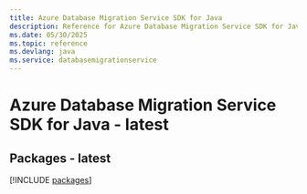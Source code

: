 ```yaml
---
title: Azure Database Migration Service SDK for Java
description: Reference for Azure Database Migration Service SDK for Java
ms.date: 05/30/2025
ms.topic: reference
ms.devlang: java
ms.service: databasemigrationservice
---
```

# Azure Database Migration Service SDK for Java - latest
## Packages - latest
[!INCLUDE [packages](database-migration-service-index.md)]